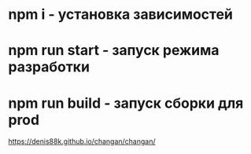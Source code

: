 # npm i - установка зависимостей

# npm run start - запуск режима разработки

# npm run build - запуск сборки для prod


https://denis88k.github.io/changan/changan/
